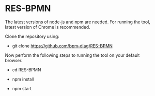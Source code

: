 # RES-BPMN
The latest versions of node-js and npm are needed.
For running the tool, latest version of Chrome is recommended.

Clone the repository using: 

  - git clone https://github.com/bpm-diag/RES-BPMN

Now perform the following steps to running the tool on your default browser.

  - cd RES-BPMN

  - npm install

  - npm start
